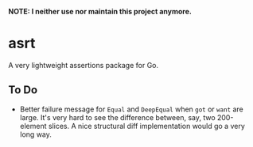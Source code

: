 **NOTE: I neither use nor maintain this project anymore.**

# asrt

A very lightweight assertions package for Go.

## To Do

- Better failure message for `Equal` and `DeepEqual` when `got` or `want` are large. It's very hard to see the
  difference between, say, two 200-element slices. A nice structural diff implementation would go a very long
  way.
